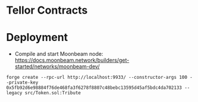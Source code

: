 # Tellor Contracts

# Deployment
- Compile and start Moonbeam node: https://docs.moonbeam.network/builders/get-started/networks/moonbeam-dev/

```forge create --rpc-url http://localhost:9933/ --constructor-args 100 --private-key 0x5fb92d6e98884f76de468fa3f6278f8807c48bebc13595d45af5bdc4da702133 --legacy src/Token.sol:Tribute```
